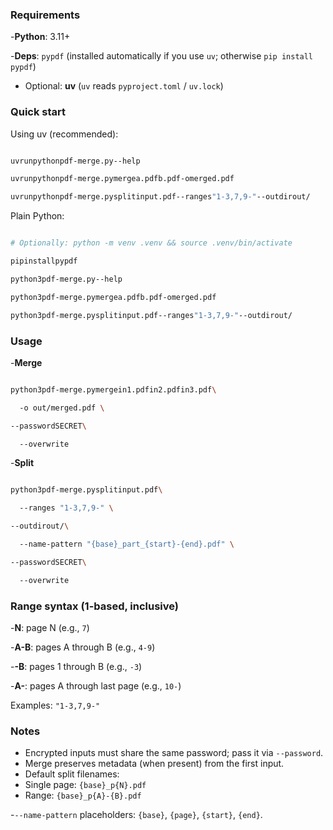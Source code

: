 ### Requirements

-**Python**: 3.11+

-**Deps**: `pypdf` (installed automatically if you use `uv`; otherwise `pip install pypdf`)

- Optional: **uv** (`uv` reads `pyproject.toml` / `uv.lock`)

### Quick start

Using uv (recommended):

```bash

uvrunpythonpdf-merge.py--help

uvrunpythonpdf-merge.pymergea.pdfb.pdf-omerged.pdf

uvrunpythonpdf-merge.pysplitinput.pdf--ranges"1-3,7,9-"--outdirout/

```

Plain Python:

```bash

# Optionally: python -m venv .venv && source .venv/bin/activate

pipinstallpypdf

python3pdf-merge.py--help

python3pdf-merge.pymergea.pdfb.pdf-omerged.pdf

python3pdf-merge.pysplitinput.pdf--ranges"1-3,7,9-"--outdirout/

```

### Usage

-**Merge**

```bash

python3pdf-merge.pymergein1.pdfin2.pdfin3.pdf\

  -o out/merged.pdf \

--passwordSECRET\

  --overwrite

```

-**Split**

```bash

python3pdf-merge.pysplitinput.pdf\

  --ranges "1-3,7,9-" \

--outdirout/\

  --name-pattern "{base}_part_{start}-{end}.pdf" \

--passwordSECRET\

  --overwrite

```

### Range syntax (1-based, inclusive)

-**N**: page N (e.g., `7`)

-**A-B**: pages A through B (e.g., `4-9`)

-**-B**: pages 1 through B (e.g., `-3`)

-**A-**: pages A through last page (e.g., `10-`)

Examples: `"1-3,7,9-"`

### Notes

- Encrypted inputs must share the same password; pass it via `--password`.
- Merge preserves metadata (when present) from the first input.
- Default split filenames:
- Single page: `{base}_p{N}.pdf`
- Range: `{base}_p{A}-{B}.pdf`

-`--name-pattern` placeholders: `{base}`, `{page}`, `{start}`, `{end}`.
